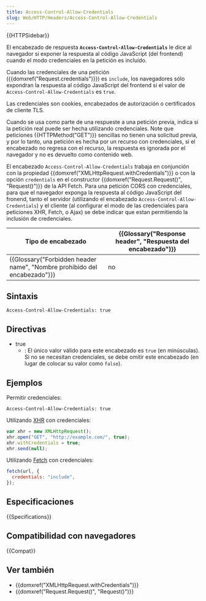 ```yaml
---
title: Access-Control-Allow-Credentials
slug: Web/HTTP/Headers/Access-Control-Allow-Credentials
---
```


{{HTTPSidebar}}

El encabezado de respuesta **`Access-Control-Allow-Credentials`** le dice al navegador si exponer la respuesta al código JavaScript (del frontend) cuando el modo credenciales en la petición es incluído.

Cuando las credenciales de una petición ({{domxref("Request.credentials")}}) es `include`, los navegadores sólo expondran la respuesta al código JavaScript del frontend si el valor de `Access-Control-Allow-Credentials` es `true`.

Las credenciales son cookies, encabezados de autorización o certíficados de cliente TLS.

Cuando se usa como parte de una respueste a una petición previa, indica si la petición real puede ser hecha utilizando credenciales. Note que peticiones {{HTTPMethod("GET")}} sencillas no tienen una solicitud previa, y por lo tanto, una petición es hecha por un recurso con credenciales, si el encabezado no regresa con el recurso, la respuesta es ignorada por el navegador y no es devuelto como contenido web.

El encabezado `Access-Control-Allow-Credentials` trabaja en conjunción con la propiedad {{domxref("XMLHttpRequest.withCredentials")}} o con la opción `credentials` en el constructor {{domxref("Request.Request()", "Request()")}} de la API Fetch. Para una petición CORS con credenciales, para que el navegador exponga la respuesta al código JavaScript del fronend, tanto el servidor (utilizando el encabezado `Access-Control-Allow-Credentials`) y el cliente (al configurar el modo de las credenciales para peticiones XHR, Fetch, o Ajax) se debe indicar que estan permitiendo la inclusión de credenciales.

| Tipo de encabezado                                                       | {{Glossary("Response header", "Respuesta del encabezado")}} |
| ------------------------------------------------------------------------ | ----------------------------------------------------------- |
| {{Glossary("Forbidden header name", "Nombre prohibido del encabezado")}} | no                                                          |

## Sintaxis

```
Access-Control-Allow-Credentials: true
```

## Directivas

- true
  - : El único valor válido para este encabezado es `true` (en minúsculas). Si no se necesitan credenciales, se debe omitir este encabezado (en lugar de colocar su valor como `false`).

## Ejemplos

Permitir credenciales:

```
Access-Control-Allow-Credentials: true
```

Utilizando [XHR](/es/docs/Web/API/XMLHttpRequest) con credenciales:

```js
var xhr = new XMLHttpRequest();
xhr.open("GET", "http://example.com/", true);
xhr.withCredentials = true;
xhr.send(null);
```

Utilizando [Fetch](/es/docs/Web/API/Fetch_API) con credenciales:

```js
fetch(url, {
  credentials: "include",
});
```

## Especificaciones

{{Specifications}}

## Compatibilidad con navegadores

{{Compat}}

## Ver también

- {{domxref("XMLHttpRequest.withCredentials")}}
- {{domxref("Request.Request()", "Request()")}}
